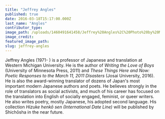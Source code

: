 ```yaml
---
title: "Jeffrey Angles"
published: true
date: 2016-03-18T15:17:00.000Z
last_name: "Angles"
contributor_type:
image_path: /uploads/1460491641458/Jeffrey%20Angles%2C%20Photo%20by%20Martin%20Figura.jpg
image_credit:
featured_image_path:
slug: jeffrey-angles
---
```


Jeffrey Angles (1971- ) is a professor of Japanese and translation at Western Michigan University. He is the author of _Writing the Love of Boys_ (University of Minnesota Press, 2011) and _These Things Here and Now: Poetic Responses to the March 11, 2011 Disasters_ (Josai University, 2016). He is also the award-winning translator of dozens of Japan's most important modern Japanese authors and poets. He believes strongly in the role of translators as social activists, and much of his career has focused on the translation into English of socially engaged, feminist, or queer writers. He also writes poetry, mostly Japanese, his adopted second language. His collection _Hizuke henkō sen (International Date Line)_ will be published by Shichōsha in the near future.

